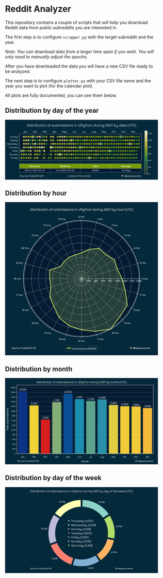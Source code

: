 # Reddit Analyzer

This repository contains a couple of scripts that will help you download Reddit data from public subreddits you are interested in.

The first step is to configure `scrapper.py` with the target subreddit and the year.

*Note: You can download data from a larger time span if you wish. You will only need to manually adjust the epochs.*

After you have downloaded the data you will have a new CSV file ready to be analyzed.

The next step is to configure `plotter.py` with your CSV file name and the year you want to plot (for the calendar plot).

All plots are fully documented, you can see them below.

## Distribution by day of the year

![Image 1](./1.png)

## Distribution by hour

![Image 2](./2.png)

## Distribution by month

![Image 3](./3.png)

## Distribution by day of the week

![Image 4](./4.png)